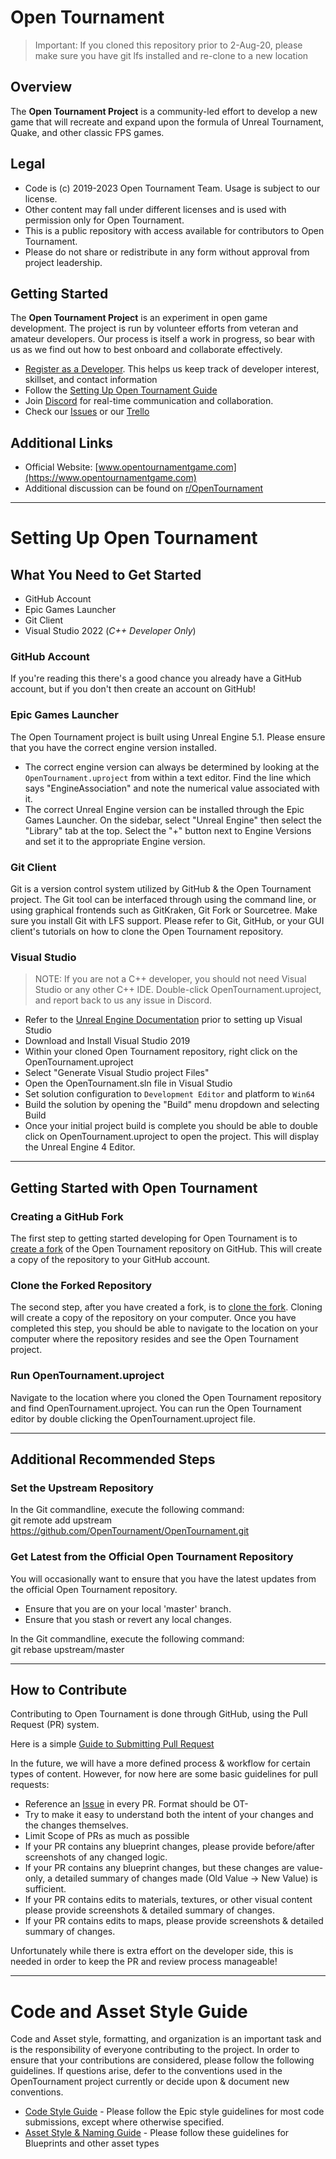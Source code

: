 # Open Tournament

> Important: If you cloned this repository prior to 2-Aug-20, please make sure you have git lfs installed and re-clone to a new location 



## Overview

The **Open Tournament Project** is a community-led effort to develop a new game that will recreate and expand upon the formula of Unreal Tournament, Quake, and other classic FPS games.

## Legal

* Code is (c) 2019-2023 Open Tournament Team. Usage is subject to our license.
* Other content may fall under different licenses and is used with permission only for Open Tournament.
* This is a public repository with access available for contributors to Open Tournament.
* Please do not share or redistribute in any form without approval from project leadership.

## Getting Started

The **Open Tournament Project** is an experiment in open game development. The project is run by volunteer efforts from veteran and amateur developers. Our process is itself a work in progress, so bear with us as we find out how to best onboard and collaborate effectively.

* [Register as a Developer](https://forms.gle/s7qcsKLuVVm1WzgB7). This helps us keep track of developer interest, skillset, and contact information
* Follow the [Setting Up Open Tournament Guide](#SettingUpOpenTournament)
* Join [Discord](https://discord.gg/Rw8evNT) for real-time communication and collaboration.
* Check our [Issues](https://github.com/OpenTournament/OpenTournament/issues) or our [Trello](https://trello.com/b/RviM3J39/open-tournament-public-taskboard)

## Additional Links

* Official Website: [www.opentournamentgame.com](https://www.opentournamentgame.com)
* Additional discussion can be found on [r/OpenTournament](www.reddit.com/r/OpenTournament)

_______________________________________________________________________________________

# Setting Up Open Tournament

## What You Need to Get Started

* GitHub Account
* Epic Games Launcher
* Git Client
* Visual Studio 2022 (*C++ Developer Only*)

### GitHub Account

If you're reading this there's a good chance you already have a GitHub account, but if you don't then create an account on GitHub! 

### Epic Games Launcher

The Open Tournament project is built using Unreal Engine 5.1. Please ensure that you have the correct engine version installed.

* The correct engine version can always be determined by looking at the `OpenTournament.uproject` from within a text editor. Find the line which says "EngineAssociation" and note the numerical value associated with it.
* The correct Unreal Engine version can be installed through the Epic Games Launcher. On the sidebar, select "Unreal Engine" then select the "Library" tab at the top. Select the "+" button next to Engine Versions and set it to the appropriate Engine version.

### Git Client

Git is a version control system utilized by GitHub & the Open Tournament project. The Git tool can be interfaced through using the command line, or using graphical frontends such as GitKraken, Git Fork or Sourcetree. Make sure you install Git with LFS support. Please refer to Git, GitHub, or your GUI client's tutorials on how to clone the Open Tournament repository.

### Visual Studio

> NOTE: If you are not a C++ developer, you should not need Visual Studio or any other C++ IDE. Double-click OpenTournament.uproject, and report back to us any issue in Discord.

* Refer to the [Unreal Engine Documentation](
https://docs.unrealengine.com/en-US/Programming/Development/VisualStudioSetup/index.html) prior to setting up Visual Studio
* Download and Install Visual Studio 2019
* Within your cloned Open Tournament repository, right click on the OpenTournament.uproject
* Select "Generate Visual Studio project Files"
* Open the OpenTournament.sln file in Visual Studio
* Set solution configuration to `Development Editor` and platform to `Win64`
* Build the solution by opening the "Build" menu dropdown and selecting Build
* Once your initial project build is complete you should be able to double click on OpenTournament.uproject to open the project. This will display the Unreal Engine 4 Editor.

_______________________________________________________________________________________

## Getting Started with Open Tournament

### Creating a GitHub Fork

The first step to getting started developing for Open Tournament is to [create a fork](https://guides.github.com/activities/forking/) of the Open Tournament repository on GitHub. This will create a copy of the repository to your GitHub account.

### Clone the Forked Repository

The second step, after you have created a fork, is to [clone the fork](https://guides.github.com/activities/forking/). Cloning will create a copy of the repository on your computer. Once you have completed this step, you should be able to navigate to the location on your computer where the repository resides and see the Open Tournament project.

### Run OpenTournament.uproject

Navigate to the location where you cloned the Open Tournament repository and find OpenTournament.uproject. You can run the Open Tournament editor by double clicking the OpenTournament.uproject file.

_______________________________________________________________________________________

## Additional Recommended Steps

### Set the Upstream Repository

In the Git commandline, execute the following command:  
    git remote add upstream https://github.com/OpenTournament/OpenTournament.git

### Get Latest from the Official Open Tournament Repository

You will occasionally want to ensure that you have the latest updates from the official Open Tournament repository.

* Ensure that you are on your local 'master' branch.
* Ensure that you stash or revert any local changes.

In the Git commandline, execute the following command:  
    git rebase upstream/master

_______________________________________________________________________________________

## How to Contribute

Contributing to Open Tournament is done through GitHub, using the Pull Request (PR) system.

Here is a simple [Guide to Submitting Pull Request](https://www.freecodecamp.org/news/how-to-make-your-first-pull-request-on-github-3/)

In the future, we will have a more defined process & workflow for certain types of content. However, for now here are some basic guidelines for pull requests:
* Reference an [Issue](https://github.com/OpenTournament/OpenTournament/issues) in every PR. Format should be OT-<IssueNumber>
* Try to make it easy to understand both the intent of your changes and the changes themselves.
* Limit Scope of PRs as much as possible
* If your PR contains any blueprint changes, please provide before/after screenshots of any changed logic.
* If your PR contains any blueprint changes, but these changes are value-only, a detailed summary of changes made (Old Value -> New Value) is sufficient.
* If your PR contains edits to materials, textures, or other visual content please provide screenshots & detailed summary of changes.
* If your PR contains edits to maps, please provide screenshots & detailed summary of changes.

Unfortunately while there is extra effort on the developer side, this is needed in order to keep the PR and review process manageable!

_______________________________________________________________________________________
	
# Code and Asset Style Guide

Code and Asset style, formatting, and organization is an important task and is the responsibility of everyone contributing to the project. In order to ensure that your contributions are considered, please follow the following guidelines. If questions arise, defer to the conventions used in the OpenTournament project currently or decide upon & document new conventions.

* [Code Style Guide](https://docs.unrealengine.com/en-US/Programming/Development/CodingStandard/index.html) - Please follow the Epic style guidelines for most code submissions, except where otherwise specified. 
* [Asset Style & Naming Guide](https://github.com/Allar/ue4-style-guide/blob/master/README.md) - Please follow these guidelines for Blueprints and other asset types
